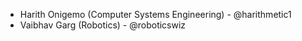 - Harith Onigemo (Computer Systems Engineering) - @harithmetic1
- Vaibhav Garg (Robotics) - @roboticswiz
